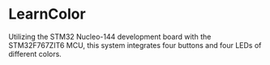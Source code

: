 # LearnColor
Utilizing the STM32 Nucleo-144 development board with the STM32F767ZIT6 MCU, this system integrates four buttons and four LEDs of different colors.
